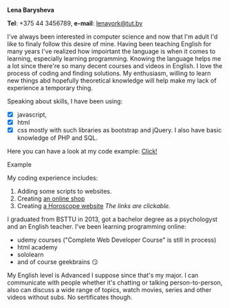 __Lena Barysheva__

__Tel__: +375 44 3456789, __e-mail__: lenayork@tut.by

I've always been interested in computer science and now that I'm adult I'd like to finaly follow this desire of mine. Having been teaching English for many years I've realized how impoirtant the language is when it comes to learning, especially learning programming. Knowing the language helps me a lot since there're so many decent courses and videos in English. I love the process of coding and finding solutions. My enthusiasm, willing to learn new things abd hopefully theoretical knowledge will help make my lack of experience a temporary thing.

Speaking about skills, I have been using:

- [x]  javascript,
- [x]  html
- [x]  css
mostly with such libraries as bootstrap and jQuery. I also have basic knowledge of PHP and SQL.

Here you can have a look at my code example: [Click!](https://github.com/LenaYork/hexal)

Example

My coding experience includes:

1. Adding some scripts to websites.
2. Creating [an online shop]( http://littlecrown.ru/)
3. Creating [a Horoscope website](http://test.skillwood.by/horoscope/) 
*The links are clickable.* 

I graduated from BSTTU in 2013, got a bachelor degree as a psychologyst and an English teacher. I've been learning programming online:

* udemy courses ("Complete Web Developer Course" is still in process)
* html academy
* sololearn
*  and of course geekbrains 😏

My English level is Advanced I suppose since that's my major. I can communicate with people whether it's chatting or talking person-to-person, also can discuss a wide range of topics, watch movies, series and other videos without subs. No sertificates though.
